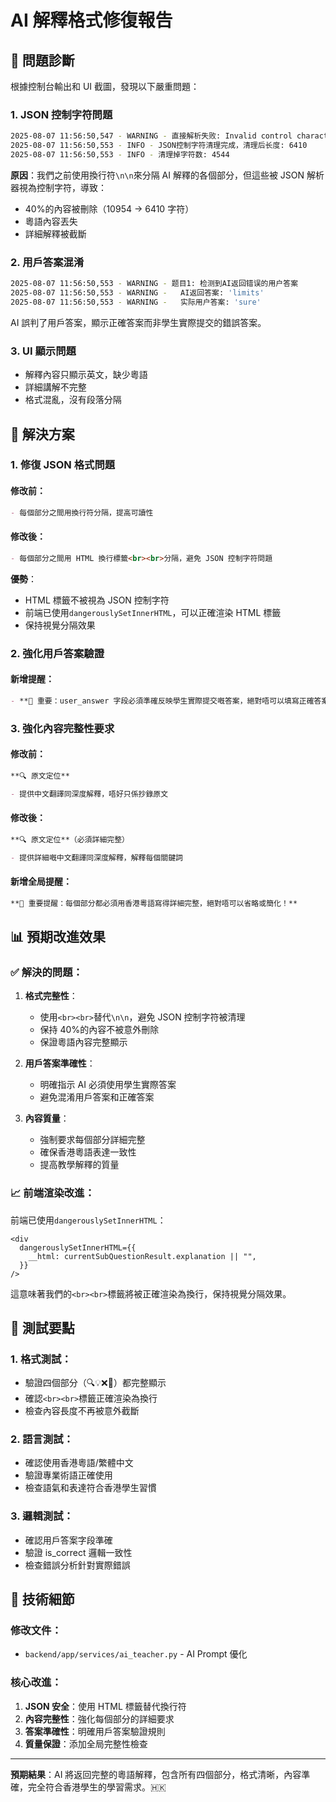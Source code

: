# AI 解釋格式修復報告

## 🚨 **問題診斷**

根據控制台輸出和 UI 截圖，發現以下嚴重問題：

### 1. **JSON 控制字符問題**

```bash
2025-08-07 11:56:50,547 - WARNING - 直接解析失败: Invalid control character at: line 8 column 247
2025-08-07 11:56:50,553 - INFO - JSON控制字符清理完成，清理后长度: 6410
2025-08-07 11:56:50,553 - INFO - 清理掉字符数: 4544
```

**原因**：我們之前使用換行符`\n\n`來分隔 AI 解釋的各個部分，但這些被 JSON 解析器視為控制字符，導致：

- 40%的內容被刪除（10954 → 6410 字符）
- 粵語內容丟失
- 詳細解釋被截斷

### 2. **用戶答案混淆**

```bash
2025-08-07 11:56:50,553 - WARNING - 题目1: 检测到AI返回错误的用户答案
2025-08-07 11:56:50,553 - WARNING -   AI返回答案: 'limits'
2025-08-07 11:56:50,553 - WARNING -   实际用户答案: 'sure'
```

AI 誤判了用戶答案，顯示正確答案而非學生實際提交的錯誤答案。

### 3. **UI 顯示問題**

- 解釋內容只顯示英文，缺少粵語
- 詳細講解不完整
- 格式混亂，沒有段落分隔

## 🔧 **解決方案**

### 1. **修復 JSON 格式問題**

#### 修改前：

```markdown
- 每個部分之間用換行符分隔，提高可讀性
```

#### 修改後：

```markdown
- 每個部分之間用 HTML 換行標籤<br><br>分隔，避免 JSON 控制字符問題
```

**優勢**：

- HTML 標籤不被視為 JSON 控制字符
- 前端已使用`dangerouslySetInnerHTML`，可以正確渲染 HTML 標籤
- 保持視覺分隔效果

### 2. **強化用戶答案驗證**

#### 新增提醒：

```markdown
- **🚨 重要：user_answer 字段必須準確反映學生實際提交嘅答案，絕對唔可以填寫正確答案**
```

### 3. **強化內容完整性要求**

#### 修改前：

```markdown
**🔍 原文定位**

- 提供中文翻譯同深度解釋，唔好只係抄錄原文
```

#### 修改後：

```markdown
**🔍 原文定位**（必須詳細完整）

- 提供詳細嘅中文翻譯同深度解釋，解釋每個關鍵詞
```

#### 新增全局提醒：

```markdown
**🚨 重要提醒：每個部分都必須用香港粵語寫得詳細完整，絕對唔可以省略或簡化！**
```

## 📊 **預期改進效果**

### ✅ **解決的問題**：

1. **格式完整性**：

   - 使用`<br><br>`替代`\n\n`，避免 JSON 控制字符被清理
   - 保持 40%的內容不被意外刪除
   - 保證粵語內容完整顯示

2. **用戶答案準確性**：

   - 明確指示 AI 必須使用學生實際答案
   - 避免混淆用戶答案和正確答案

3. **內容質量**：
   - 強制要求每個部分詳細完整
   - 確保香港粵語表達一致性
   - 提高教學解釋的質量

### 📈 **前端渲染改進**：

前端已使用`dangerouslySetInnerHTML`：

```tsx
<div
  dangerouslySetInnerHTML={{
    __html: currentSubQuestionResult.explanation || "",
  }}
/>
```

這意味著我們的`<br><br>`標籤將被正確渲染為換行，保持視覺分隔效果。

## 🧪 **測試要點**

### 1. **格式測試**：

- 驗證四個部分（🔍💡❌🎯）都完整顯示
- 確認`<br><br>`標籤正確渲染為換行
- 檢查內容長度不再被意外截斷

### 2. **語言測試**：

- 確認使用香港粵語/繁體中文
- 驗證專業術語正確使用
- 檢查語氣和表達符合香港學生習慣

### 3. **邏輯測試**：

- 確認用戶答案字段準確
- 驗證 is_correct 邏輯一致性
- 檢查錯誤分析針對實際錯誤

## 📝 **技術細節**

### 修改文件：

- `backend/app/services/ai_teacher.py` - AI Prompt 優化

### 核心改進：

1. **JSON 安全**：使用 HTML 標籤替代換行符
2. **內容完整性**：強化每個部分的詳細要求
3. **答案準確性**：明確用戶答案驗證規則
4. **質量保證**：添加全局完整性檢查

---

**預期結果**：AI 將返回完整的粵語解釋，包含所有四個部分，格式清晰，內容準確，完全符合香港學生的學習需求。🇭🇰
